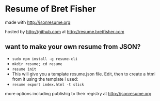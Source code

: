 Resume of Bret Fisher
=====================

made with http://jsonresume.org

hosted by http://github.com at http://resume.bretfisher.com

## want to make your own resume from JSON?

* `sudo npm install -g resume-cli`
* `mkdir resume; cd resume`
* `resume init`
* This will give you a template resume.json file. Edit, then to create a html from it using the template I used:
* `resume export index.html -t slick`

more options including publishig to their registry at http://jsonresume.org
